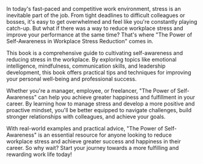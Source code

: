 In today's fast-paced and competitive work environment, stress is an inevitable part of the job. From tight deadlines to difficult colleagues or bosses, it's easy to get overwhelmed and feel like you're constantly playing catch-up. But what if there was a way to reduce workplace stress and improve your performance at the same time? That's where "The Power of Self-Awareness in Workplace Stress Reduction" comes in.

This book is a comprehensive guide to cultivating self-awareness and reducing stress in the workplace. By exploring topics like emotional intelligence, mindfulness, communication skills, and leadership development, this book offers practical tips and techniques for improving your personal well-being and professional success.

Whether you're a manager, employee, or freelancer, "The Power of Self-Awareness" can help you achieve greater happiness and fulfillment in your career. By learning how to manage stress and develop a more positive and proactive mindset, you'll be better equipped to navigate challenges, build stronger relationships with colleagues, and achieve your goals.

With real-world examples and practical advice, "The Power of Self-Awareness" is an essential resource for anyone looking to reduce workplace stress and achieve greater success and happiness in their career. So why wait? Start your journey towards a more fulfilling and rewarding work life today!
